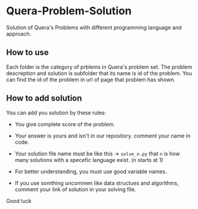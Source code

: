 # Quera-Problem-Solution

Solution of Quera's Problems with different programming language and approach.

## How to use

Each folder is the category of prblems in Quera's problem set. The problem descreption and solution is subfolder that its name is id of the problem. You can find the id of the problem in url of page that problem has shown.

## How to add solution

You can add you solution by these rules:

- You give complete score of the problem.

- Your answer is yours and isn't in our repository. comment your name in code.

- Your solution file name must be like this -> `solve_n.py` that `n` is how many solutions with a specefic language exist. (n starts at 1)

- For better understanding, you must use good variable names.

- If you use somthing uncommen like data structues and algorithms, comment your link of solution in your solving file.

Good luck

